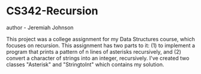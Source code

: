 # CS342-Recursion
author - Jeremiah Johnson 


This project was a college assignment for my Data Structures course, which focuses on recursion. This assignment has 
two parts to it: (1) to implement a program that prints a pattern of n lines of asterisks recursively, 
and (2) convert a character of strings into an integer, recursively. I've created two classes "Asterisk" and
"StringtoInt" which contains my solution. 




